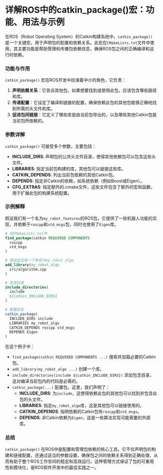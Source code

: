 # 详解ROS中的catkin_package()宏：功能、用法与示例

在ROS（Robot Operating System）的Catkin构建系统中，`catkin_package()` 是一个关键宏，用于声明包的配置和依赖关系。此宏在`CMakeLists.txt`文件中使用，其主要功能是帮助管理和传播包依赖信息，确保ROS包之间的正确编译和运行时依赖。

### 功能与作用

`catkin_package()` 宏在ROS开发中扮演着中介的角色，它负责：

1. **声明依赖关系**：它告诉其他包，如果想要找到或使用此包，应该包含哪些路径和库。
2. **传递配置**：它设定了编译和链接的配置，确保依赖此包的其他包能够正确地找到所需的头文件和库。
3. **促进包间链接**：它定义了哪些库是由当前包导出的，以及哪些其他Catkin包是当前包所依赖的。

### 参数详解

`catkin_package()` 可接受多个参数，主要包括：

- **INCLUDE_DIRS**: 声明包的公共头文件目录，使得其他依赖包可以包含这些头文件。
- **LIBRARIES**: 指定当前包构建的库，其他包可以链接这些库。
- **CATKIN_DEPENDS**: 列出当前包依赖的其他Catkin包。
- **DEPENDS**: 指定非Catkin的依赖，如系统依赖（例如Boost或Eigen）。
- **CFG_EXTRAS**: 指定额外的.cmake文件，这些文件包含了额外的宏和函数，用于扩展此包的构建系统配置。

### 示例解释

假设我们有一个名为`my_robot_features`的ROS包，它提供了一些机器人功能的实现，并依赖于`roscpp`和`std_msgs`包，同时也使用了`Eigen`库。

```cmake
# 在CMakeLists.txt中
find_package(catkin REQUIRED COMPONENTS
  roscpp
  std_msgs
)

# 假设此包有一个库名为my_robot_algo
add_library(my_robot_algo
  src/algorithm.cpp
)

# 包含目录
include_directories(
  include
  ${catkin_INCLUDE_DIRS}
)

# 配置此包
catkin_package(
  INCLUDE_DIRS include
  LIBRARIES my_robot_algo
  CATKIN_DEPENDS roscpp std_msgs
  DEPENDS Eigen
)
```

在这个例子中：

- `find_package(catkin REQUIRED COMPONENTS ...)` 搜索并加载必要的Catkin包。
- `add_library(my_robot_algo ...)` 创建一个库。
- `include_directories(include ${catkin_INCLUDE_DIRS})` 添加包含目录，这对编译当前包内的代码是必需的。
- `catkin_package(...)` 配置包。这里，我们声明了：
  - **INCLUDE_DIRS**: 为`include`，这使得依赖此包的其他包可以找到并包含此包的头文件。
  - **LIBRARIES**: 指定`my_robot_algo`库，这是其他包可以链接使用的。
  - **CATKIN_DEPENDS**: 指明依赖的Catkin包有`roscpp`和`std_msgs`。
  - **DEPENDS**: 非Catkin依赖为`Eigen`，这是一些算法实现可能需要的外部库。

### 总结

`catkin_package()` 在ROS中是配置和管理包依赖的核心工具。它不仅声明包的构建和链接配置，还通过适当的参数设置，确保包之间的依赖关系得到正确处理，从而有助于整个ROS工作空间的稳定和高效运行。这种管理方式保证了包的可重用性和模块化，是ROS软件开发中的最佳实践之一。